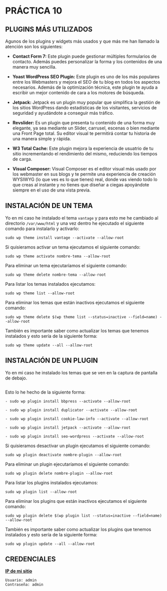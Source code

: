 # PRÁCTICA 10

## PLUGINS MÁS UTILIZADOS
Agunos de los plugins y widgets más usados y que más me han llamado la atención son los siguientes:

- **Contact Form 7:** Este plugin puede gestionar múltiples formularios de contacto. Además puedes personalizar la forma y los contenidos de una manera muy sencilla.

- **Yoast WordPress SEO Plugin:** Este plugin es uno de los más populares entre los Webmasters y mejora el SEO de tu blog en todos los aspectos necesarios. Además de la optimización técnica, este plugin te ayuda a escribir un mejor contenido de cara a los motores de búsqueda.

- **Jetpack:** Jetpack es un plugin muy popular que simplifica la gestión de los sitios WordPress dando estadísticas de los visitantes, servicios de seguridad y ayudándote a conseguir más tráfico.

- **Revslider:** Es un plugin que presenta tu contenido de una forma muy elegante, ya sea mediante un Slider, carrusel, escenas o bien mediante una Front Page total. Su editor visual te permitirá contar tu historia de una manera simple y rápida.

- **W3 Total Cache:** Este plugin mejora la experiencia de usuatrio de tu sitio incrementando el rendimiento del mismo, reduciendo los tiempos de carga.

- **Visual Composer:** Visual Composer es el editor visual más usado por los webmaster en sus blogs y te permite una experiencia de creación WYSIWYG (lo que ves es lo que tienes) real, donde vas viendo todo lo que creas al instante y no tienes que diseñar a ciegas apoyándote siempre en el uso de una vista previa.

## INSTALACIÓN DE UN TEMA
Yo en mi caso he instalado el tema `vantage` y para esto me he cambiado al directorio `/var/www/html` y una vez dentro he ejecutado el siguiente comando para instalarlo y activarlo: 
```
sudo wp theme install vantage --activate --allow-root
``` 

Si quisieramos activar un tema ejecutamos el siguiente comando:
```
sudo wp theme activate nombre-tema --allow-root
```

Para eliminar un tema ejecutaríamos el siguiente comando:
```
sudo wp theme delete nombre-tema --allow-root
```

Para listar los temas instalados ejecutamos:
```
sudo wp theme list --allow-root
```

Para eliminar los temas que están inactivos ejecutamos el siguiente comando:
```
sudo wp theme delete $(wp theme list --status=inactive --field=name) --allow-root
```

También es importante saber como actualizar los temas que tenemos instalados y esto sería de la siguiente forma:
```
sudo wp theme update --all --allow-root
```

## INSTALACIÓN DE UN PLUGIN
Yo en mi caso he instalado los temas que se ven en la captura de pantalla de debajo.

![]()

Esto lo he hecho de la siguiente forma:
```
- sudo wp plugin install bbpress --activate --allow-root

- sudo wp plugin install duplicator --activate --allow-root

- sudo wp plugin install cookie-law-info --activate --allow-root

- sudo wp plugin install jetpack --activate --allow-root

- sudo wp plugin install seo-wordpress --activate --allow-root
``` 

Si quisieramos desactivar un plugin ejecutamos el siguiente comando:
```
sudo wp plugin deactivate nombre-plugin --allow-root
```

Para eliminar un plugin ejecutaríamos el siguiente comando:
```
sudo wp plugin delete nombre-plugin --allow-root
```

Para listar los plugins instalados ejecutamos:
```
sudo wp plugin list --allow-root
```

Para eliminar los plugins que están inactivos ejecutamos el siguiente comando:
```
sudo wp plugin delete $(wp plugin list --status=inactive --field=name) --allow-root
```

También es importante saber como actualizar los plugins que tenemos instalados y esto sería de la siguiente forma:
```
sudo wp plugin update --all --allow-root
```


## CREDENCIALES
**[IP de mi sitio](3.80.213.191)**
```
Usuario: admin
Contraseña: admin
```
